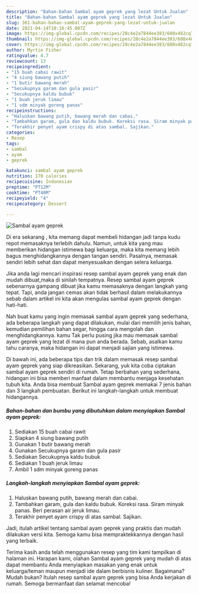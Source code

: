 ```yaml
---
description: "Bahan-bahan Sambal ayam geprek yang lezat Untuk Jualan"
title: "Bahan-bahan Sambal ayam geprek yang lezat Untuk Jualan"
slug: 361-bahan-bahan-sambal-ayam-geprek-yang-lezat-untuk-jualan
date: 2021-04-14T10:16:45.007Z
image: https://img-global.cpcdn.com/recipes/28c4e2a7844ee383/680x482cq70/sambal-ayam-geprek-foto-resep-utama.jpg
thumbnail: https://img-global.cpcdn.com/recipes/28c4e2a7844ee383/680x482cq70/sambal-ayam-geprek-foto-resep-utama.jpg
cover: https://img-global.cpcdn.com/recipes/28c4e2a7844ee383/680x482cq70/sambal-ayam-geprek-foto-resep-utama.jpg
author: Myrtie Fisher
ratingvalue: 4.7
reviewcount: 13
recipeingredient:
- "15 buah cabai rawit"
- "4 siung bawang putih"
- "1 butir bawang merah"
- "Secukupnya garam dan gula pasir"
- "Secukupnya kaldu bubuk"
- "1 buah jeruk limau"
- "1 sdm minyak goreng panas"
recipeinstructions:
- "Haluskan bawang putih, bawang merah dan cabai."
- "Tambahkan garam, gula dan kaldu bubuk. Koreksi rasa. Siram minyak panas. Beri perasan air jeruk limau."
- "Terakhir penyet ayam crispy di atas sambal. Sajikan."
categories:
- Resep
tags:
- sambal
- ayam
- geprek

katakunci: sambal ayam geprek 
nutrition: 170 calories
recipecuisine: Indonesian
preptime: "PT12M"
cooktime: "PT40M"
recipeyield: "4"
recipecategory: Dessert

---
```



![Sambal ayam geprek](https://img-global.cpcdn.com/recipes/28c4e2a7844ee383/680x482cq70/sambal-ayam-geprek-foto-resep-utama.jpg)

Di era  sekarang , kita memang dapat membeli hidangan jadi tanpa kudu repot memasaknya terlebih dahulu. Namun, untuk kita yang mau memberikan hidangan istimewa bagi keluarga, maka kita memang lebih bagus menghidangkannya dengan tangan sendiri. Pasalnya, memasak sendiri lebih sehat dan dapat menyesuaikan dengan selera keluarga.

Jika anda lagi mencari inspirasi resep sambal ayam geprek yang enak dan mudah dibuat,maka di sinilah tempatnya. Resep sambal ayam geprek  sebenarnya gampang dibuat jika kamu memasaknya dengan langkah yang tepat. Tapi, anda jangan cemas akan tidak berhasil dalam melakukannya 
sebab dalam artikel ini kita akan mengulas sambal ayam geprek dengan hati-hati.  



Nah buat kamu yang ingin memasak sambal ayam geprek yang sederhana, ada beberapa langkah yang dapat dilakukan, mulai dari memilih jenis bahan, kemudian pemilihan bahan segar, hingga cara mengolah dan menghidangkannya. kamu Tak perlu pusing jika mau memasak sambal ayam geprek yang lezat di mana pun anda berada. Sebab, asalkan kamu  tahu caranya, maka hidangan ini dapat menjadi sajian yang istimewa.

Di bawah ini, ada beberapa tips dan trik dalam memasak resep sambal ayam geprek yang siap dikreasikan. Sekarang, yuk kita coba ciptakan sambal ayam geprek sendiri di rumah. Tetap berbahan yang sederhana, hidangan ini bisa memberi manfaat dalam membantu menjaga kesehatan tubuh kita. Anda bisa membuat Sambal ayam geprek memakai 7 jenis bahan dan 3 langkah pembuatan. Berikut ini langkah-langkah untuk membuat hidangannya.

<!--inarticleads1-->

##### Bahan-bahan dan bumbu yang dibutuhkan dalam menyiapkan Sambal ayam geprek:

1. Sediakan 15 buah cabai rawit
1. Siapkan 4 siung bawang putih
1. Gunakan 1 butir bawang merah
1. Gunakan Secukupnya garam dan gula pasir
1. Sediakan Secukupnya kaldu bubuk
1. Sediakan 1 buah jeruk limau
1. Ambil 1 sdm minyak goreng panas




<!--inarticleads2-->

##### Langkah-langkah menyiapkan Sambal ayam geprek:

1. Haluskan bawang putih, bawang merah dan cabai.
1. Tambahkan garam, gula dan kaldu bubuk. Koreksi rasa. Siram minyak panas. Beri perasan air jeruk limau.
1. Terakhir penyet ayam crispy di atas sambal. Sajikan.




Jadi, itulah artikel tentang  sambal ayam geprek  yang praktis dan mudah dilakukan versi kita. Semoga kamu bisa mempraktekkannya dengan hasil yang terbaik. 

Terima kasih anda telah menggunakan resep yang tim kami tampilkan di halaman ini. Harapan kami, olahan  Sambal ayam geprek yang mudah di atas dapat membantu Anda menyiapkan masakan yang enak untuk keluarga/teman maupun menjadi ide dalam berbisnis kuliner. Bagaimana? Mudah bukan? Itulah resep sambal ayam geprek yang bisa Anda kerjakan di rumah. Semoga bermanfaat dan selamat mencoba!

